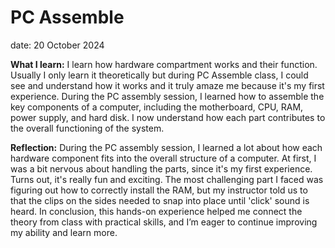 # PC Assemble
date: 20 October 2024

**What I learn:**
I learn how hardware compartment works and their function. Usually I only learn it theoretically but during PC Assemble class, I could see and understand how it works and it truly amaze me because it's my first experience. During the PC assembly session, I learned how to assemble the key components of a computer, including the motherboard, CPU, RAM, power supply, and hard disk. I now understand how each part contributes to the overall functioning of the system.

**Reflection:**
During the PC assembly session, I learned a lot about how each hardware component fits into the overall structure of a computer. At first, I was a bit nervous about handling the parts, since it's my first experience. Turns out, it's really fun and exciting. The most challenging part I faced was figuring out how to correctly install the RAM, but my instructor told us to that the clips on the sides needed to snap into place until 'click' sound is heard. In conclusion, this hands-on experience helped me connect the theory from class with practical skills, and I’m eager to continue improving my ability and learn more.
